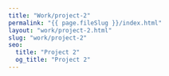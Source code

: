 ```yaml
---
title: "Work/project-2"
permalink: "{{ page.fileSlug }}/index.html"
layout: "work/project-2.html"
slug: "work/project-2"
seo:
  title: "Project 2"
  og_title: "Project 2"
---
```

